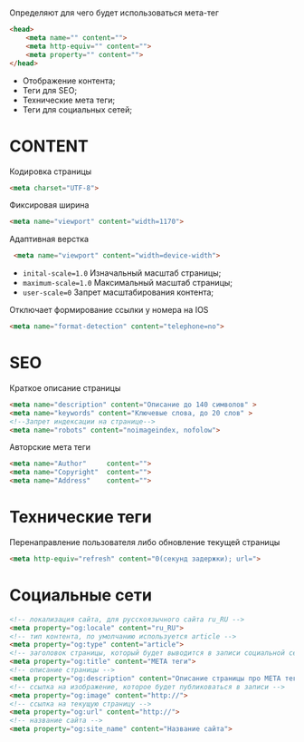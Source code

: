 # <meta>
Определяют для чего будет использоваться мета-тег
```html
<head>
    <meta name="" content="">
    <meta http-equiv="" content="">
    <meta property="" content=""> 
</head>
```
- Отображение контента;
- Теги для SEO;
- Технические мета теги;
- Теги для социальных сетей;

# CONTENT
Кодировка страницы
```html
<meta charset="UTF-8">
```
Фиксировая ширина
```html
<meta name="viewport" content="width=1170">
```
Адаптивная верстка
```html
 <meta name="viewport" content="width=device-width">
```
- ```inital-scale=1.0``` Изначальный масштаб страницы;
- ```maximum-scale=1.0```     Максимальный масштаб страницы;
- ```user-scale=0```          Запрет масштабирования контента;

Отключает формирование ссылки у номера на IOS
```html
<meta name="format-detection" content="telephone=no">
```

# SEO

Краткое описание страницы
```html
<meta name="description" content="Описание до 140 символов" >
<meta name="keywords" content="Ключевые слова, до 20 слов" >
<!--Запрет индексации на странице-->
<meta name="robots" content="noimageindex, nofolow">
```

Авторские мета теги
```html
<meta name="Author"     content="">
<meta name="Copyright"  content="">
<meta name="Address"    content="">
```

# Технические теги

Перенаправление пользователя либо обновление текущей страницы

```html
<meta http-equiv="refresh" content="0(секунд задержки); url=">
```

# Социальные сети

```html
<!-- локализация сайта, для русскоязычного сайта ru_RU -->
<meta property="og:locale" content="ru_RU">
<!-- тип контента, по умолчанию используется article -->
<meta property="og:type" content="article">
<!-- заголовок страницы, который будет выводится в записи социальной сети -->
<meta property="og:title" content="META теги">
<!-- описание страницы -->
<meta property="og:description" content="Описание страницы про META теги">
<!-- ссылка на изображение, которое будет публиковаться в записи -->
<meta property="og:image" content="http://">
<!-- ссылка на текущую страницу -->
<meta property="og:url" content="http://">
<!-- название сайта -->
<meta property="og:site_name" content="Название сайта">
```